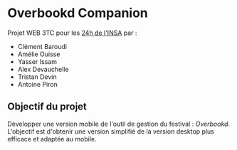 # Overbookd Companion
Projet WEB 3TC pour les [24h de l'INSA](https://www.24heures.org/) par : <br/>
 - Clément Baroudi
 - Amélie Ouisse
 - Yasser Issam
 - Alex Devauchelle
 - Tristan Devin
 - Antoine Piron

## Objectif du projet
Développer une version mobile de l'outil de gestion du festival : _*Overbookd*_. <br/>
L'objectif est d'obtenir une version simplifié de la version desktop plus efficace et adaptée au mobile.